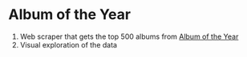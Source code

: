 # Album of the Year

1. Web scraper that gets the top 500 albums from [Album of the Year](http://albumoftheyear.org)
2. Visual exploration of the data
